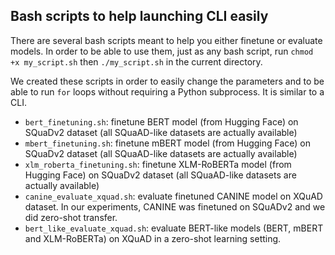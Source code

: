 ## Bash scripts to help launching CLI easily

There are several bash scripts meant to help you either finetune or evaluate models. In order to be able to use them, 
just as any bash script, run ``chmod +x my_script.sh`` then ``./my_script.sh`` in the current directory.

We created these scripts in order to easily change the parameters and to be able to run ```for``` loops without requiring
a Python subprocess. It is similar to a CLI. 

- ``bert_finetuning.sh``: finetune BERT model (from Hugging Face) on SQuaDv2 dataset (all SQuaAD-like datasets are actually available)
- ```mbert_finetuning.sh```: finetune mBERT model (from Hugging Face) on SQuaDv2 dataset (all SQuaAD-like datasets are actually available)
- ```xlm_roberta_finetuning.sh```: finetune XLM-RoBERTa model (from Hugging Face) on SQuaDv2 dataset (all SQuaAD-like datasets are actually available)
- ```canine_evaluate_xquad.sh```: evaluate finetuned CANINE model on XQuAD dataset. In our experiments, CANINE was finetuned on SQuADv2 and we
did zero-shot transfer.
- ```bert_like_evaluate_xquad.sh```: evaluate BERT-like models (BERT, mBERT and XLM-RoBERTa) on XQuAD in a zero-shot learning setting.

